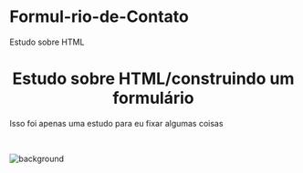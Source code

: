 # Formul-rio-de-Contato
Estudo sobre HTML
<h1 align="center"> Estudo sobre HTML/construindo um formulário </h1>
<p> Isso foi apenas uma estudo para eu fixar algumas coisas<p> <br>

![background](https://user-images.githubusercontent.com/119015705/203878769-cf2b7241-55fe-408c-8fbe-9894968a5143.png)

